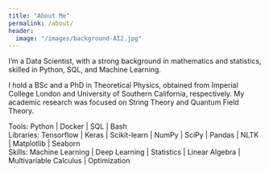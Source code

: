 ```yaml
---
title: "About Me"
permalink: /about/
header:
  image: "/images/background-AI2.jpg"
---
```


I’m a Data Scientist, with a strong background in mathematics and statistics, skilled in Python, SQL, and Machine Learning.

I hold a BSc and a PhD in Theoretical Physics, obtained from Imperial College London and University of Southern California, respectively. My academic research was focused on String Theory and Quantum Field Theory.

Tools: Python | Docker | SQL | Bash <br/>
Libraries: Tensorflow | Keras | Scikit-learn | NumPy | SciPy | Pandas | NLTK | Matplotlib | Seaborn <br/>
Skills: Machine Learning | Deep Learning | Statistics | Linear Algebra | Multivariable Calculus | Optimization